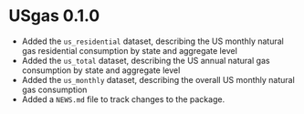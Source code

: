 # USgas 0.1.0

* Added the `us_residential` dataset, describing the US monthly natural gas residential consumption by state and aggregate level
* Added the `us_total` dataset, describing the US annual natural gas consumption by state and aggregate level
* Added the `us_monthly` dataset, describing the overall US monthly natural gas consumption
* Added a `NEWS.md` file to track changes to the package.
